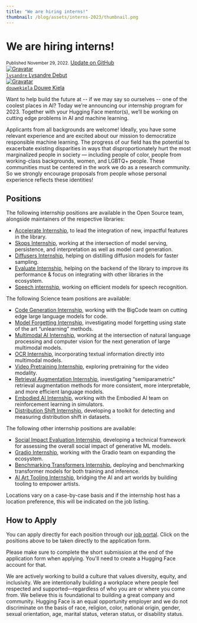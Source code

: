 ```yaml
---
title: "We are hiring interns!"
thumbnail: /blog/assets/interns-2023/thumbnail.png
---
```


<h1>
     We are hiring interns!
</h1>

<div class="blog-metadata">
    <small>Published November 29, 2022.</small>
    <a target="_blank" class="btn no-underline text-sm mb-5 font-sans" href="https://github.com/huggingface/blog/blob/main/ai-residency.md">
        Update on GitHub
    </a>
</div>

<div class="author-card">
    <a href="/lysandre">
        <img class="avatar avatar-user" src="https://aeiljuispo.cloudimg.io/v7/https://s3.amazonaws.com/moonup/production/uploads/1594147310023-5e3aec01f55e2b62848a5217.jpeg?w=200&h=200&f=face" title="Gravatar">
        <div class="bfc">
            <code>lysandre</code>
            <span class="fullname">Lysandre Debut</span>
        </div>
    </a>
    <a href="/douwekiela">
        <img class="avatar avatar-user" src="https://aeiljuispo.cloudimg.io/v7/https://s3.amazonaws.com/moonup/production/uploads/1641847245435-61dc997715b47073db1620dc.jpeg?w=200&h=200&f=face" title="Gravatar">
        <div class="bfc">
            <code>douwekiela</code>
            <span class="fullname">Douwe Kiela</span>
        </div>
    </a>
</div>

Want to help build the future at -- if we may say so ourselves -- one of the coolest places in AI? Today we’re announcing our internship program for 2023. Together with your Hugging Face mentor(s), we’ll be working on cutting edge problems in AI and machine learning.

Applicants from all backgrounds are welcome! Ideally, you have some relevant experience and are excited about our mission to democratize responsible machine learning. The progress of our field has the potential to exacerbate existing disparities in ways that disproportionately hurt the most marginalized people in society — including people of color, people from working-class backgrounds, women, and LGBTQ+ people. These communities must be centered in the work we do as a research community. So we strongly encourage proposals from people whose personal experience reflects these identities!

## Positions

The following internship positions are available in the Open Source team, alongside maintainers of the respective libraries:

* [Accelerate Internship](https://huggingface.workable.com/jobs/2825962), to lead the integration of new, impactful features in the library.
* [Skops Internship](https://huggingface.workable.com/jobs/2826037), working at the intersection of model serving, persistence, and interpretation as well as model card generation.
* [Diffusers Internship](https://huggingface.workable.com/jobs/2826060), helping on distilling diffusion models for faster sampling.
* [Evaluate Internship](https://huggingface.workable.com/jobs/2826095), helping on the backend of the library to improve its performance & focus on integrating with other libraries in the ecosystem.
* [Speech internship](https://huggingface.workable.com/jobs/2826063), working on efficient models for speech recognition.

The following Science team positions are available:

* [Code Generation Internship](https://huggingface.workable.com/jobs/2826098), working with the BigCode team on cutting edge large language models for code.
* [Model Forgetting Internship](https://huggingface.workable.com/jobs/2826105), investigating model forgetting using state of the art “unlearning” methods.
* [Multimodal AI Internship](https://huggingface.workable.com/jobs/2826106), working at the intersection of natural language processing and computer vision for the next generation of large multimodal models.
* [OCR Internship](https://huggingface.workable.com/jobs/2832512), incorporating textual information directly into multimodal models.
* [Video Pretraining Internship](https://huggingface.workable.com/jobs/2832513), exploring pretraining for the video modality.
* [Retrieval Augmentation Internship](https://huggingface.workable.com/jobs/2832515), investigating “semiparametric” retrieval augmentation methods for more consistent, more interpretable, and more efficient language models.
* [Embodied AI Internship](https://huggingface.workable.com/jobs/2797383), working with the Embodied AI team on reinforcement learning in simulators.
* [Distribution Shift Internship](https://huggingface.workable.com/jobs/2832524), developing a toolkit for detecting and measuring distribution shift in datasets.

The following other internship positions are available:

* [Social Impact Evaluation Internship](https://huggingface.workable.com/jobs/2826102), developing a technical framework for assessing the overall social impact of generative ML models.
* [Gradio Internship](https://huggingface.workable.com/jobs/2832520), working with the Gradio team on expanding the ecosystem.
* [Benchmarking Transformers Internship](https://apply.workable.com/huggingface/j/17BC19A84B), deploying and benchmarking transformer models for both training and inference.
* [AI Art Tooling Internship](https://huggingface.workable.com/jobs/2832517), bridging the AI and art worlds by building tooling to empower artists.

Locations vary on a case-by-case basis and if the internship host has a location preference, this will be indicated on the job listing.

## How to Apply

You can apply directly for each position through our [job portal](https://huggingface.workable.com/). Click on the positions above to be taken directly to the application form.

Please make sure to complete the short submission at the end of the application form when applying. You'll need to create a Hugging Face account for that.

We are actively working to build a culture that values diversity, equity, and inclusivity. We are intentionally building a workplace where people feel respected and supported—regardless of who you are or where you come from. We believe this is foundational to building a great company and community. Hugging Face is an equal opportunity employer and we do not discriminate on the basis of race, religion, color, national origin, gender, sexual orientation, age, marital status, veteran status, or disability status.
